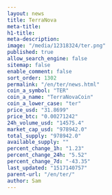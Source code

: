 ```yaml
---
layout: news
title: TerraNova
meta-title: 
h1-title: 
meta-description: 
image: "/media/12318324/ter.png"
published: true
allow_search_engine: false
sitemap: false
enable_comment: false
sort_order: 1302
permalink: "/en/ter/news.html"
coin_a_symbol: "TER"
coin_a_name: "TerraNovaCoin"
coin_a_lower_case: "ter"
price_usd: "31.8699"
price_btc: "0.00271242"
24h_volume_usd: "14575.4"
market_cap_usd: "978942.0"
total_supply: "978942.0"
available_supply: ""
percent_change_1h: "1.23"
percent_change_24h: "5.52"
percent_change_7d: "-43.35"
last_updated: "1517140757"
parent-url: "/en/ter/"
author: Sam
---
```


